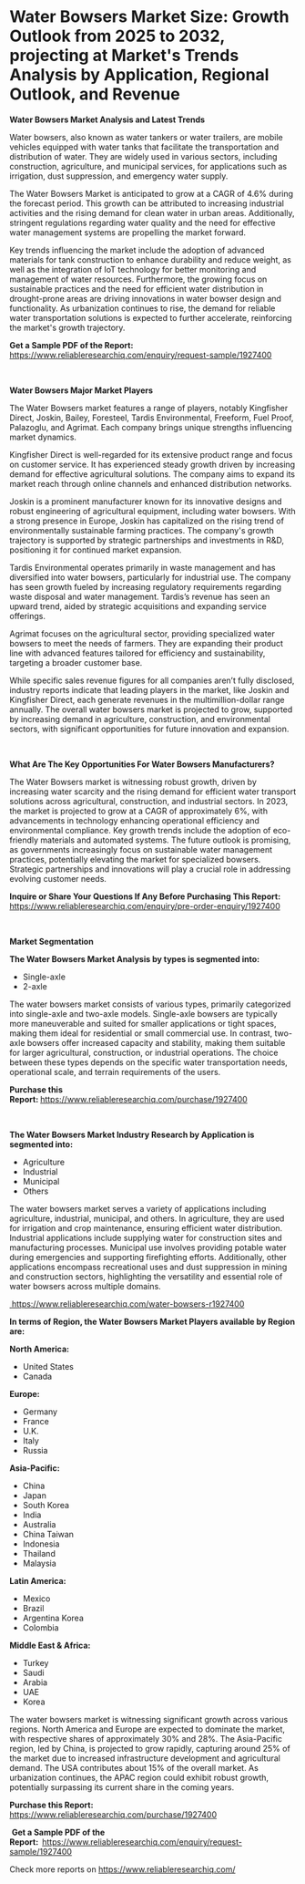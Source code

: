 <p><h1>Water Bowsers Market Size: Growth Outlook from 2025 to 2032, projecting at Market's Trends Analysis by Application, Regional Outlook, and Revenue</h1></p><p><strong>Water Bowsers Market Analysis and Latest Trends</strong></p>
<p><p>Water bowsers, also known as water tankers or water trailers, are mobile vehicles equipped with water tanks that facilitate the transportation and distribution of water. They are widely used in various sectors, including construction, agriculture, and municipal services, for applications such as irrigation, dust suppression, and emergency water supply.</p><p>The Water Bowsers Market is anticipated to grow at a CAGR of 4.6% during the forecast period. This growth can be attributed to increasing industrial activities and the rising demand for clean water in urban areas. Additionally, stringent regulations regarding water quality and the need for effective water management systems are propelling the market forward. </p><p>Key trends influencing the market include the adoption of advanced materials for tank construction to enhance durability and reduce weight, as well as the integration of IoT technology for better monitoring and management of water resources. Furthermore, the growing focus on sustainable practices and the need for efficient water distribution in drought-prone areas are driving innovations in water bowser design and functionality. As urbanization continues to rise, the demand for reliable water transportation solutions is expected to further accelerate, reinforcing the market's growth trajectory.</p></p>
<p><strong>Get a Sample PDF of the Report:&nbsp;</strong> <a href="https://www.reliableresearchiq.com/enquiry/request-sample/1927400?utm_campaign=2821&utm_medium=2&utm_source=Github&utm_content=ia&utm_term=10042025&utm_id=water-bowsers">https://www.reliableresearchiq.com/enquiry/request-sample/1927400</a></p>
<p>&nbsp;</p>
<p><strong>Water Bowsers Major Market Players</strong></p>
<p><p>The Water Bowsers market features a range of players, notably Kingfisher Direct, Joskin, Bailey, Foresteel, Tardis Environmental, Freeform, Fuel Proof, Palazoglu, and Agrimat. Each company brings unique strengths influencing market dynamics.</p><p>Kingfisher Direct is well-regarded for its extensive product range and focus on customer service. It has experienced steady growth driven by increasing demand for effective agricultural solutions. The company aims to expand its market reach through online channels and enhanced distribution networks.</p><p>Joskin is a prominent manufacturer known for its innovative designs and robust engineering of agricultural equipment, including water bowsers. With a strong presence in Europe, Joskin has capitalized on the rising trend of environmentally sustainable farming practices. The company's growth trajectory is supported by strategic partnerships and investments in R&D, positioning it for continued market expansion.</p><p>Tardis Environmental operates primarily in waste management and has diversified into water bowsers, particularly for industrial use. The company has seen growth fueled by increasing regulatory requirements regarding waste disposal and water management. Tardis’s revenue has seen an upward trend, aided by strategic acquisitions and expanding service offerings.</p><p>Agrimat focuses on the agricultural sector, providing specialized water bowsers to meet the needs of farmers. They are expanding their product line with advanced features tailored for efficiency and sustainability, targeting a broader customer base.</p><p>While specific sales revenue figures for all companies aren’t fully disclosed, industry reports indicate that leading players in the market, like Joskin and Kingfisher Direct, each generate revenues in the multimillion-dollar range annually. The overall water bowsers market is projected to grow, supported by increasing demand in agriculture, construction, and environmental sectors, with significant opportunities for future innovation and expansion.</p></p>
<p>&nbsp;</p>
<p><strong>What Are The Key Opportunities For Water Bowsers Manufacturers?</strong></p>
<p><p>The Water Bowsers market is witnessing robust growth, driven by increasing water scarcity and the rising demand for efficient water transport solutions across agricultural, construction, and industrial sectors. In 2023, the market is projected to grow at a CAGR of approximately 6%, with advancements in technology enhancing operational efficiency and environmental compliance. Key growth trends include the adoption of eco-friendly materials and automated systems. The future outlook is promising, as governments increasingly focus on sustainable water management practices, potentially elevating the market for specialized bowsers. Strategic partnerships and innovations will play a crucial role in addressing evolving customer needs.</p></p>
<p><strong>Inquire or Share Your Questions If Any Before Purchasing This Report:</strong> <a href="https://www.reliableresearchiq.com/enquiry/pre-order-enquiry/1927400?utm_campaign=2821&utm_medium=2&utm_source=Github&utm_content=ia&utm_term=10042025&utm_id=water-bowsers">https://www.reliableresearchiq.com/enquiry/pre-order-enquiry/1927400</a></p>
<p>&nbsp;</p>
<p><strong>Market Segmentation</strong></p>
<p><strong>The Water Bowsers Market Analysis by types is segmented into:</strong></p>
<p><ul><li>Single-axle</li><li>2-axle</li></ul></p>
<p><p>The water bowsers market consists of various types, primarily categorized into single-axle and two-axle models. Single-axle bowsers are typically more maneuverable and suited for smaller applications or tight spaces, making them ideal for residential or small commercial use. In contrast, two-axle bowsers offer increased capacity and stability, making them suitable for larger agricultural, construction, or industrial operations. The choice between these types depends on the specific water transportation needs, operational scale, and terrain requirements of the users.</p></p>
<p><strong>Purchase this Report:&nbsp;</strong><a href="https://www.reliableresearchiq.com/purchase/1927400?utm_campaign=2821&utm_medium=2&utm_source=Github&utm_content=ia&utm_term=10042025&utm_id=water-bowsers">https://www.reliableresearchiq.com/purchase/1927400</a></p>
<p>&nbsp;</p>
<p><strong>The Water Bowsers Market Industry Research by Application is segmented into:</strong></p>
<p><ul><li>Agriculture</li><li>Industrial</li><li>Municipal</li><li>Others</li></ul></p>
<p><p>The water bowsers market serves a variety of applications including agriculture, industrial, municipal, and others. In agriculture, they are used for irrigation and crop maintenance, ensuring efficient water distribution. Industrial applications include supplying water for construction sites and manufacturing processes. Municipal use involves providing potable water during emergencies and supporting firefighting efforts. Additionally, other applications encompass recreational uses and dust suppression in mining and construction sectors, highlighting the versatility and essential role of water bowsers across multiple domains.</p></p>
<p><a href="https://www.reliableresearchiq.com/water-bowsers-r1927400?utm_campaign=2821&utm_medium=2&utm_source=Github&utm_content=ia&utm_term=10042025&utm_id=water-bowsers">&nbsp;https://www.reliableresearchiq.com/water-bowsers-r1927400</a></p>
<p><strong>In terms of Region, the Water Bowsers Market Players available by Region are:</strong></p>
<p>
    <p> <strong> North America: </strong>
        <ul>
            <li>United States</li>
            <li>Canada</li>
        </ul>
        </p> 
    <p> <strong> Europe: </strong>
        <ul>
            <li>Germany</li>
            <li>France</li>
            <li>U.K.</li>
            <li>Italy</li>
            <li>Russia</li>
        </ul>
        </p> 
    <p> <strong> Asia-Pacific: </strong>
        <ul>
            <li>China</li>
            <li>Japan</li>
            <li>South Korea</li>
            <li>India</li>
            <li>Australia</li>
            <li>China Taiwan</li>
            <li>Indonesia</li>
            <li>Thailand</li>
            <li>Malaysia</li>
        </ul>
        </p> 
    <p> <strong> Latin America: </strong>
        <ul>
            <li>Mexico</li>
            <li>Brazil</li>
            <li>Argentina Korea</li>
            <li>Colombia</li>
        </ul>
        </p> 
    <p> <strong> Middle East & Africa: </strong>
        <ul>
            <li>Turkey</li>
            <li>Saudi</li>
            <li>Arabia</li>
            <li>UAE</li>
            <li>Korea</li>
        </ul>
    </p>
    </p>
<p><p>The water bowsers market is witnessing significant growth across various regions. North America and Europe are expected to dominate the market, with respective shares of approximately 30% and 28%. The Asia-Pacific region, led by China, is projected to grow rapidly, capturing around 25% of the market due to increased infrastructure development and agricultural demand. The USA contributes about 15% of the overall market. As urbanization continues, the APAC region could exhibit robust growth, potentially surpassing its current share in the coming years.</p></p>
<p><strong>Purchase this Report: </strong><a href="https://www.reliableresearchiq.com/purchase/1927400?utm_campaign=2821&utm_medium=2&utm_source=Github&utm_content=ia&utm_term=10042025&utm_id=water-bowsers">https://www.reliableresearchiq.com/purchase/1927400</a></p>
<p>&nbsp;<strong>Get a Sample PDF of the Report:&nbsp;&nbsp;</strong><a href="https://www.reliableresearchiq.com/enquiry/request-sample/1927400?utm_campaign=2821&utm_medium=2&utm_source=Github&utm_content=ia&utm_term=10042025&utm_id=water-bowsers">https://www.reliableresearchiq.com/enquiry/request-sample/1927400</a></p>
<p><strong></strong></p>
<p>Check more reports on <a href="https://www.reliableresearchiq.com/?utm_campaign=2821&utm_medium=2&utm_source=Github&utm_content=ia&utm_term=10042025&utm_id=water-bowsers">https://www.reliableresearchiq.com/</a></p>